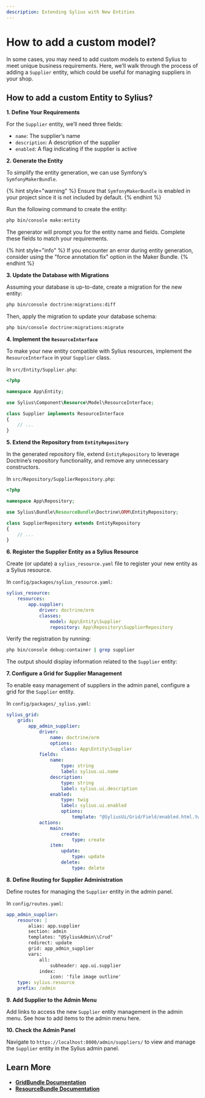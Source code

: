 ```yaml
---
description: Extending Sylius with New Entities
---
```


# How to add a custom model?

In some cases, you may need to add custom models to extend Sylius to meet unique business requirements. Here, we’ll walk through the process of adding a `Supplier` entity, which could be useful for managing suppliers in your shop.

## How to add a custom Entity to Sylius?

**1. Define Your Requirements**

For the `Supplier` entity, we’ll need three fields:

* `name`: The supplier’s name
* `description`: A description of the supplier
* `enabled`: A flag indicating if the supplier is active

**2. Generate the Entity**

To simplify the entity generation, we can use Symfony’s `SymfonyMakerBundle`.

{% hint style="warning" %}
Ensure that `SymfonyMakerBundle` is enabled in your project since it is not included by default.
{% endhint %}

Run the following command to create the entity:

```bash
php bin/console make:entity
```

The generator will prompt you for the entity name and fields. Complete these fields to match your requirements.

{% hint style="info" %}
If you encounter an error during entity generation, consider using the "force annotation fix" option in the Maker Bundle.
{% endhint %}

**3. Update the Database with Migrations**

Assuming your database is up-to-date, create a migration for the new entity:

```bash
php bin/console doctrine:migrations:diff
```

Then, apply the migration to update your database schema:

```bash
php bin/console doctrine:migrations:migrate
```

**4. Implement the `ResourceInterface`**

To make your new entity compatible with Sylius resources, implement the `ResourceInterface` in your `Supplier` class.

In `src/Entity/Supplier.php`:

```php
<?php

namespace App\Entity;

use Sylius\Component\Resource\Model\ResourceInterface;

class Supplier implements ResourceInterface
{
    // ...
}
```

**5. Extend the Repository from `EntityRepository`**

In the generated repository file, extend `EntityRepository` to leverage Doctrine’s repository functionality, and remove any unnecessary constructors.

In `src/Repository/SupplierRepository.php`:

```php
<?php

namespace App\Repository;

use Sylius\Bundle\ResourceBundle\Doctrine\ORM\EntityRepository;

class SupplierRepository extends EntityRepository
{
    // ...
}
```

**6. Register the Supplier Entity as a Sylius Resource**

Create (or update) a `sylius_resource.yaml` file to register your new entity as a Sylius resource.

In `config/packages/sylius_resource.yaml`:

```yaml
sylius_resource:
    resources:
        app.supplier:
            driver: doctrine/orm
            classes:
                model: App\Entity\Supplier
                repository: App\Repository\SupplierRepository
```

Verify the registration by running:

```bash
php bin/console debug:container | grep supplier
```

The output should display information related to the `Supplier` entity:

**7. Configure a Grid for Supplier Management**

To enable easy management of suppliers in the admin panel, configure a grid for the `Supplier` entity.

In `config/packages/_sylius.yaml`:

```yaml
sylius_grid:
    grids:
        app_admin_supplier:
            driver:
                name: doctrine/orm
                options:
                    class: App\Entity\Supplier
            fields:
                name:
                    type: string
                    label: sylius.ui.name
                description:
                    type: string
                    label: sylius.ui.description
                enabled:
                    type: twig
                    label: sylius.ui.enabled
                    options:
                        template: "@SyliusUi/Grid/Field/enabled.html.twig"
            actions:
                main:
                    create:
                        type: create
                item:
                    update:
                        type: update
                    delete:
                        type: delete
```

**8. Define Routing for Supplier Administration**

Define routes for managing the `Supplier` entity in the admin panel.

In `config/routes.yaml`:

```yaml
app_admin_supplier:
    resource: |
        alias: app.supplier
        section: admin
        templates: "@SyliusAdmin\\Crud"
        redirect: update
        grid: app_admin_supplier
        vars:
            all:
                subheader: app.ui.supplier
            index:
                icon: 'file image outline'
    type: sylius.resource
    prefix: /admin
```

**9. Add Supplier to the Admin Menu**

Add links to access the new `Supplier` entity management in the admin menu. See how to add items to the admin menu here.

**10. Check the Admin Panel**

Navigate to `https://localhost:8000/admin/suppliers/` to view and manage the `Supplier` entity in the Sylius admin panel.

## Learn More

* [**GridBundle Documentation**](https://github.com/Sylius/SyliusGridBundle/blob/master/docs/index.md)
* [**ResourceBundle Documentation**](https://github.com/Sylius/SyliusResourceBundle/blob/master/docs/index.md)
